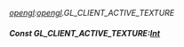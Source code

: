 _[opengl](../../modules/opengl/opengl-module.md):[opengl](../../modules/opengl/opengl-module.md).GL\_CLIENT\_ACTIVE\_TEXTURE_
##### Const GL\_CLIENT\_ACTIVE\_TEXTURE:[Int](../../modules/wonkey/wonkey-types-int.md)
